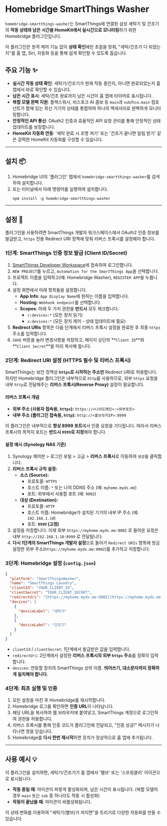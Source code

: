 # Homebridge SmartThings Washer

`homebridge-smartthings-washer`는 SmartThings에 연결된 삼성 세탁기 및 건조기의 **작동 상태와 남은 시간을 HomeKit에서 실시간으로 모니터링**하기 위한 Homebridge 플러그인입니다.

이 플러그인은 원격 제어 기능 없이 **상태 확인**에만 초점을 맞춰, "세탁/건조가 다 되었는지"를 홈 앱, Siri, 자동화 등을 통해 쉽게 확인할 수 있도록 돕습니다.

## 주요 기능 ✨

* **실시간 작동 상태 확인**: 세탁기/건조기가 현재 작동 중인지, 아니면 완료되었는지 홈 앱에서 바로 확인할 수 있습니다.
* **남은 시간 표시**: 세탁/건조 완료까지 남은 시간이 홈 앱에 타이머로 표시됩니다.
* **복합 모델 완벽 지원**: 플렉스워시, 비스포크 AI 콤보 등 `main`과 `sub`/`hca.main` 컴포넌트가 함께 있는 최신 기기의 상태를 통합하여 하나의 액세서리로 완벽하게 모니터링합니다.
* **안정적인 API 통신**: OAuth2 인증과 효율적인 API 요청 관리를 통해 안정적인 상태 업데이트를 보장합니다.
* **HomeKit 자동화 연동**: '세탁 완료 시 조명 켜기' 또는 '건조가 끝나면 알림 받기' 같은 강력한 HomeKit 자동화를 구성할 수 있습니다.

***

## 설치 📦

1.  Homebridge UI의 '플러그인' 탭에서 `homebridge-smartthings-washer`를 검색하여 설치합니다.
2.  또는 터미널에서 아래 명령어를 실행하여 설치합니다.
    ```shell
    npm install -g homebridge-smartthings-washer
    ```

***

## 설정 🔧

플러그인을 사용하려면 SmartThings 개발자 워크스페이스에서 OAuth2 인증 정보를 발급받고, `https` 전용 Redirect URI 정책에 맞춰 리버스 프록시를 설정해야 합니다.

### 1단계: SmartThings 인증 정보 발급 (Client ID/Secret)

1.  [SmartThings Developer Workspace](https://smartthings.developer.samsung.com/workspace)에 접속하여 로그인합니다.
2.  `NEW PROJECT`를 누르고, `Automation for the SmartThings App`을 선택합니다.
3.  프로젝트 이름을 입력하고(예: Homebridge Washer), `REGISTER APP`을 누릅니다.
4.  설정 화면에서 아래 항목들을 설정합니다.
    * **App Info**: `App Display Name`에 원하는 이름을 입력합니다.
    * **Hosting**: `Webhook endpoint`를 선택합니다.
    * **Scopes**: 아래 두 가지 권한을 **반드시** 모두 체크합니다.
        * `r:devices:*` (모든 장치 읽기)
        * `x:devices:*` (모든 장치 제어 - 상태 업데이트에 필요)
5.  **Redirect URIs** 항목은 다음 단계에서 리버스 프록시 설정을 완료한 후 최종 `https` 주소를 입력합니다.
6.  `SAVE` 버튼을 눌러 변경사항을 저장하고, 페이지 상단의 **`Client ID`**와 **`Client Secret`**을 미리 복사해 둡니다.

### 2단계: Redirect URI 설정 (HTTPS 필수 및 리버스 프록시)

SmartThings는 보안 정책상 **`https`로 시작하는 주소만** Redirect URI로 허용합니다. 하지만 Homebridge 플러그인은 내부적으로 `http`를 사용하므로, 외부 `https` 요청을 내부 `http`로 전달해주는 **리버스 프록시(Reverse Proxy)** 설정이 필요합니다.

#### 리버스 프록시 개념

* **외부 주소 (사용자 접속용, `https`):** `https://<나의도메인>:<외부포트>`
* **내부 주소 (플러그인 접속용, `http`):** `http://<홈브릿지IP>:8999`

이 플러그인은 내부적으로 **항상 8999 포트**에서 인증 요청을 기다립니다. 따라서 리버스 프록시의 목적지 포트는 **반드시 `8999`로 지정**해야 합니다.

#### 설정 예시 (Synology NAS 기준)

1.  Synology 제어판 > 로그인 포털 > 고급 > **리버스 프록시**로 이동하여 `생성`을 클릭합니다.
2.  **리버스 프록시 규칙 설정:**
    * **소스 (Source):**
        * 프로토콜: `HTTPS`
        * 호스트 이름: `*` 또는 나의 DDNS 주소 (예: `myhome.myds.me`)
        * 포트: 외부에서 사용할 포트 (예: `9002`)
    * **대상 (Destination):**
        * 프로토콜: `HTTP`
        * 호스트 이름: Homebridge가 설치된 기기의 내부 IP 주소 (예: `192.168.1.10`)
        * 포트: **`8999` (고정)**
3.  설정을 저장합니다. 이제 외부 `https://myhome.myds.me:9002` 로 들어온 요청은 내부 `http://192.168.1.10:8999` 로 전달됩니다.
4.  **다시 1단계의 SmartThings 개발자 설정**으로 돌아가 `Redirect URIs` 항목에 방금 설정한 외부 주소(`https://myhome.myds.me:9002`)를 추가하고 저장합니다.

### 3단계: Homebridge 설정 (`config.json`)

```json
{
  "platform": "SmartThingsWasher",
  "name": "SmartThings Laundry",
  "clientId": "YOUR_CLIENT_ID",
  "clientSecret": "YOUR_CLIENT_SECRET",
  "redirectUri": "[https://myhome.myds.me:9002](https://myhome.myds.me:9002)",
  "devices": [
    {
      "deviceLabel": "세탁기"
    },
    {
      "deviceLabel": "건조기"
    }
  ]
}
```

* `clientId` / `clientSecret`: 1단계에서 발급받은 값을 입력합니다.
* `redirectUri`: 2단계에서 설정한 **리버스 프록시의 외부 `https` 주소**를 정확히 입력합니다.
* `devices`: 연동할 장치의 SmartThings 상의 이름. **띄어쓰기, 대소문자까지 정확하게 일치해야 합니다.**

### 4단계: 최초 실행 및 인증

1.  모든 설정을 마친 후 Homebridge를 재시작합니다.
2.  Homebridge 로그를 확인하면 **인증 URL**이 나타납니다.
3.  해당 URL을 복사하여 웹 브라우저에 붙여넣고, SmartThings 계정으로 로그인하여 권한을 허용합니다.
4.  리버스 프록시를 통해 인증 코드가 플러그인에 전달되고, "인증 성공!" 메시지가 나타나면 창을 닫습니다.
5.  Homebridge를 **다시 한번 재시작**하면 장치가 정상적으로 홈 앱에 추가됩니다.

***

## 사용 예시 💡

이 플러그인을 설치하면, 세탁기/건조기가 홈 앱에서 '밸브' 또는 '스프링클러' 아이콘으로 표시됩니다.

* **작동 중일 때**: 아이콘이 파랗게 활성화되며, 남은 시간이 표시됩니다. (복합 모델의 경우 `main` 또는 `sub` 중 하나라도 작동 시 활성화)
* **작동이 끝났을 때**: 아이콘이 비활성화됩니다.

이 상태 변화를 이용하여 "세탁기(밸브)가 꺼지면"을 트리거로 다양한 자동화를 만들 수 있습니다.
